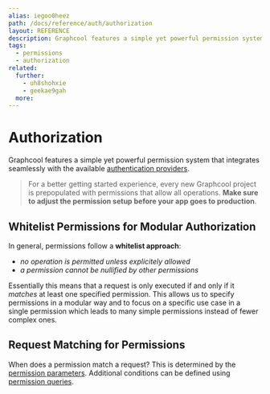 ```yaml
---
alias: iegoo0heez
path: /docs/reference/auth/authorization
layout: REFERENCE
description: Graphcool features a simple yet powerful permission system that integrates seamlessly with the available authentication solutions.
tags:
  - permissions
  - authorization
related:
  further:
    - uh8shohxie
    - geekae9gah
  more:
---
```


# Authorization

Graphcool features a simple yet powerful permission system that integrates seamlessly with the available [authentication providers](!alias-seimeish6e#authentication-providers).

> For a better getting started experience, every new Graphcool project is prepopulated with permissions that allow all operations. **Make sure to adjust the permission setup before your app goes to production**.

## Whitelist Permissions for Modular Authorization

In general, permissions follow a **whitelist approach**:

* *no operation is permitted unless explicitely allowed*
* *a permission cannot be nullified by other permissions*

Essentially this means that a request is only executed if and only if it *matches* at least one specified permission. This allows us to specify permissions in a modular way and to focus on a specific use case in a single permission which leads to many simple permissions instead of fewer complex ones.

## Request Matching for Permissions

When does a permission match a request? This is determined by the [permission parameters](!alias-soh5hu6xah). Additional conditions can be defined using [permission queries](!alias-iox3aqu0ee).
